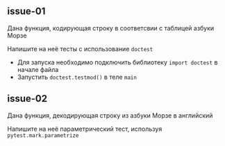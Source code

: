 ## issue-01
Дана функция, кодирующая строку в соответсвии с таблицей азбуки Морзе

Напишите на неё тесты с использование `doctest`

* Для запуска необходимо подключить библиотеку `import doctest` в начале файла
* Запустить `doctest.testmod()` в теле `main`

## issue-02
Дана функция, декодирующая строку из азбуки Морзе в английский

Напишите на неё параметрический тест, используя `pytest.mark.parametrize`

